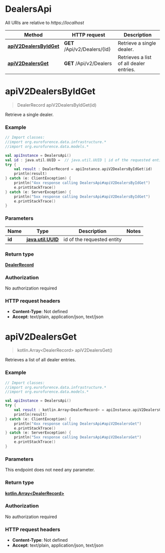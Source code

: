 # DealersApi

All URIs are relative to *https://localhost*

Method | HTTP request | Description
------------- | ------------- | -------------
[**apiV2DealersByIdGet**](DealersApi.md#apiV2DealersByIdGet) | **GET** /Api/v2/Dealers/{Id} | Retrieve a single dealer.
[**apiV2DealersGet**](DealersApi.md#apiV2DealersGet) | **GET** /Api/v2/Dealers | Retrieves a list of all dealer entries.


<a name="apiV2DealersByIdGet"></a>
# **apiV2DealersByIdGet**
> DealerRecord apiV2DealersByIdGet(id)

Retrieve a single dealer.

### Example
```kotlin
// Import classes:
//import org.eurofurence.data.infrastructure.*
//import org.eurofurence.data.models.*

val apiInstance = DealersApi()
val id : java.util.UUID =  // java.util.UUID | id of the requested entity
try {
    val result : DealerRecord = apiInstance.apiV2DealersByIdGet(id)
    println(result)
} catch (e: ClientException) {
    println("4xx response calling DealersApi#apiV2DealersByIdGet")
    e.printStackTrace()
} catch (e: ServerException) {
    println("5xx response calling DealersApi#apiV2DealersByIdGet")
    e.printStackTrace()
}
```

### Parameters

Name | Type | Description  | Notes
------------- | ------------- | ------------- | -------------
 **id** | [**java.util.UUID**](.md)| id of the requested entity |

### Return type

[**DealerRecord**](DealerRecord.md)

### Authorization

No authorization required

### HTTP request headers

 - **Content-Type**: Not defined
 - **Accept**: text/plain, application/json, text/json

<a name="apiV2DealersGet"></a>
# **apiV2DealersGet**
> kotlin.Array&lt;DealerRecord&gt; apiV2DealersGet()

Retrieves a list of all dealer entries.

### Example
```kotlin
// Import classes:
//import org.eurofurence.data.infrastructure.*
//import org.eurofurence.data.models.*

val apiInstance = DealersApi()
try {
    val result : kotlin.Array<DealerRecord> = apiInstance.apiV2DealersGet()
    println(result)
} catch (e: ClientException) {
    println("4xx response calling DealersApi#apiV2DealersGet")
    e.printStackTrace()
} catch (e: ServerException) {
    println("5xx response calling DealersApi#apiV2DealersGet")
    e.printStackTrace()
}
```

### Parameters
This endpoint does not need any parameter.

### Return type

[**kotlin.Array&lt;DealerRecord&gt;**](DealerRecord.md)

### Authorization

No authorization required

### HTTP request headers

 - **Content-Type**: Not defined
 - **Accept**: text/plain, application/json, text/json

